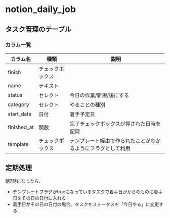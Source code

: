 # notion_daily_job

## タスク管理のテーブル

### カラム一覧

カラム名|種類|説明
-|-|-
finish|チェックボックス|
name|テキスト|
status|セレクト| 今日の作業/新規/後にする
category|セレクト|やることの種別
start_date|日付|着手予定日
finished_at|関数|完了チェックボックスが押された日時を記録
template|チェックボックス|テンプレート経由で作られたことがわかるようにフラグとして利用

## 定期処理

朝7時になったら、

* テンプレートフラグがtrueになっているタスクで着手日がからのものに着手日をその日の日付に入れる
* 着手日がその日の日付の場合、タスクをステータスを「今日やる」に変更する
